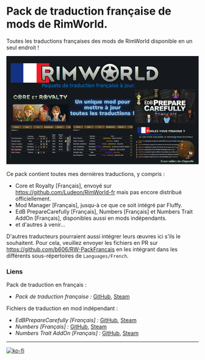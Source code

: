 # Pack de traduction française de mods de RimWorld.

Toutes les traductions françaises des mods de RimWorld disponible en un seul endroit !

![Main Image](./About/Preview.png)

Ce pack contient toutes mes dernières traductions, y compris :
- Core et Royalty [Français], envoyé sur https://github.com/Ludeon/RimWorld-fr mais pas encore distribué officiellement. 
- Mod Manager [Français], jusqu-à ce que ce soit intégré par Fluffy.
- EdB PrepareCarefully [Français], Numbers [Français] et Numbers Trait AddOn [Français], disponibles aussi en mods indépendants.
- et d'autres à venir...

D'autres traducteurs pourraient aussi intégrer leurs œuvres ici s'ils le souhaitent. Pour cela, veuillez envoyer les fichiers en PR sur https://github.com/b606/RW-PackFrancais en les intégrant dans les différents sous-répertoires de `Languages/French`.

### Liens

Pack de traduction en français :
- *Pack de traduction française :* [GitHub](https://github.com/b606/RW-PackFrancais/releases/latest), [Steam](https://steamcommunity.com/sharedfiles/filedetails/?id=2302882174)

Fichiers de traduction en mod indépendant :
- *EdBPrepareCarefully [Français] :* [GitHub](https://github.com/b606/EdBPrepareCarefully-fr/releases/latest), [Steam](https://steamcommunity.com/sharedfiles/filedetails/?id=2081907934)
- *Numbers [Français] :* [GitHub](https://github.com/b606/Numbers-Francais/releases/latest), [Steam](https://steamcommunity.com/sharedfiles/filedetails/?id=2286691155)
- *Numbers Trait AddOn [Français] :* [GitHub](https://github.com/b606/NumbersTraitAddOn-Francais/releases/latest), [Steam](https://steamcommunity.com/sharedfiles/filedetails/?id=2286691905)

---
[![ko-fi](https://www.ko-fi.com/img/githubbutton_sm.svg)](https://ko-fi.com/Z8Z51KQ21)